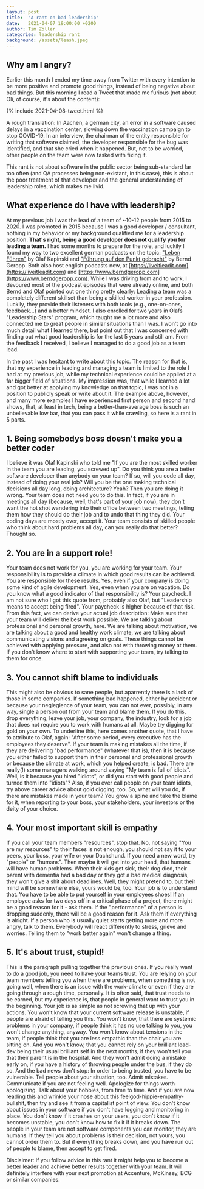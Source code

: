```yaml
---
layout: post
title:  "A rant on bad leadership"
date:   2021-04-07 19:00:00 +0200
author: Tim Zöller
categories: leadership rant
background: /assets/leash.jpeg
---
```


## Why am I angry?
Earlier this month I ended my time away from Twitter with every intention to be more positive and promote good things, instead of being negative about bad things. But this morning I read a Tweet that made me furious (not about Oli, of course, it's about the content):

{% include 2021-04-08-tweet.html %}

A rough translation: In Aachen, a german city, an error in a software caused delays in a vaccination center, slowing down the vaccination campaign to stop COVID-19. In an interview, the chairman of the entity responsible for writing that software claimed, the developer responsible for the bug was identified, and that she cried when it happened. But, not to be worried, other people on the team were now tasked with fixing it. 


This rant is not about software in the public sector being sub-standard far too often (and QA processes being non-existant, in this case), this is about the poor treatment of that developer and the general understanding of leadership roles, which makes me livid. 

## What experience do I have with leadership?
At my previous job I was the lead of a team of ~10-12 people from 2015 to 2020. I was promoted in 2015 because I was a good developer / consultant, nothing in my behavior or my background qualified me for a leadership position. **That's right, being a good developer does not qualify you for leading a team.** I had some months to prepare for the role, and luckily I found my way to two excellent german podcasts on the topic: ["Leben Führen"](https://leben-fuehren.de) by Olaf Kapinski and ["Führung auf den Punkt gebracht"](https://www.mehr-fuehren.de) by Bernd Geropp. Both also host english podcasts now, at [https://liveitleadit.com](https://liveitleadit.com) and [https://www.berndgeropp.com](https://www.berndgeropp.com). While I was driving from and to work, I devoured most of the podcast episodes that were already online, and both Bernd and Olaf pointed out one thing pretty clearly: Leading a team was a completely different skillset than being a skilled worker in your profession. Luckily, they provide their listeners with both tools (e.g., one-on-ones, feedback...) and a better mindset. I also enrolled for two years in Olafs "Leadership Stars" program, which taught me a lot more and also connected me to great people in similar situations than I was. I won't go into much detail what I learned there, but point out that I was concerned with finding out what good leadership is for the last 5 years and still am. From the feedback I received, I believe I managed to do a good job as a team lead.

In the past I was hesitant to write about this topic. The reason for that is, that my experience in leading and managing a team is limited to the role I had at my previous job, while my technical experience could be applied at a far bigger field of situations. My impression was, that while I learned a lot and got better at applying my knowledge on that topic, I was not in a position to publicly speak or write about it. The example above, however, and many more examples I have experienced first person and second hand shows, that, at least in tech, being a better-than-average boss is such an unbelievable low bar, that you can pass it while crawling, so here is a rant in 5 parts.

## 1. Being somebodys boss doesn't make you a better coder
I believe it was Olaf Kapinski who told me "If you are the most skilled worker in the team you are leading, you screwed up". Do you think you are a better software developer than anybody on your team? If so, will you code all day, instead of doing your real job? Will you be the one making technical decisions all day long, doing architecture? Yeah? Then you are doing it wrong. Your team does not need you to do this. In fact, if you are in meetings all day (because, well, that's part of your job now), they don't want the hot shot wandering into their office between two meetings, telling them how they should do their job and to undo that thing they did. Your coding days are mostly over, accept it. Your team consists of skilled people who think about hard problems all day, can you really do that better? Thought so. 

## 2. You are in a support role!
Your team does not work for you, you are working for your team. Your responsibility is to provide a climate in which good results can be achieved. You are responsible for these results. Yes, even if your company is doing some kind of agile development. Yes, even when you are on vacation. Do you know what a good indicator of that responsibility is? Your paycheck. I am not sure who I got this quote from, probably also Olaf, but "Leadership means to accept being fired". Your paycheck is higher because of that risk. From this fact, we can derive your actual job description: Make sure that your team will deliver the best work possible. We are talking about professional and personal growth, here. We are talking about motivation, we are talking about a good and healthy work climate, we are talking about communicating visions and agreeing on goals. These things cannot be achieved with applying pressure, and also not with throwing money at them. If you don't know where to start with supporting your team, try talking to them for once. 

## 3. You cannot shift blame to individuals
This might also be obvious to sane people, but aparrently there is a lack of those in some companies. If something bad happened, either by accident or because your neglegience of your team, you can not ever, possibly, in any way, single a person out from your team and blame them. If you do this, drop everything, leave your job, your company, the industry, look for a job that does not require you to work with humans at all. Maybe try digging for gold on your own. To underline this, here comes another quote, that I have to attribute to Olaf, again: "After some period, every executive has the employees they deserve". If your team is making mistakes all the time, if they are delivering "bad performance" (whatever that is), then it is because you either failed to support them in their personal and professional growth or because the climate at work, which you helped create, is bad. There are really(!) some managers walking around saying "My team is full of idiots". Well, is it because you hired "idiots", or did you start with good people and turned them into "idiots"? Also, if you ever call people on your team idiots, try above career advice about gold digging, too. So, what will you do, if there are mistakes made in your team? You grow a spine and take the blame for it, when reporting to your boss, your stakeholders, your investors or the deity of your choice. 

## 4. Your most important skill is empathy
If you call your team members "resources", stop that. No, not saying "You are my resources" to their faces is not enough, you should not say it to your peers, your boss, your wife or your Dachshund. If you need a new word, try "people" or "humans". Then maybe it will get into your head, that humans will have human problems. When their kids get sick, their dog died, their parent with dementia had a bad day or they got a bad medical diagnosis, they won't give a shit about deadlines. Well, they might pretend to, but their mind will be somewhere else, yours would be, too. Your job is to understand that. You have to be able to put yourself in your employees shoes! If an employee asks for two days off in a critical phase of a project, there might be a good reason for it - ask them. If the "performance" of a person is dropping suddenly, there will be a good reason for it. Ask them if everything is alright. If a person who is usually quiet starts getting more and more angry, talk to them. Everybody will react differently to stress, grieve and worries. Telling them to "work better again" won't change a thing.

## 5. It's about trust, stupid!
This is the paragraph pulling together the previous ones. If you really want to do a good job, you need to have your teams trust. You are relying on your team members telling you when there are problems, when something is not going well, when there is an issue with the work-climate or even if they are going through a rough time, personally. It is often said, that trust needs to be earned, but my experience is, that people in general want to trust you in the beginning. Your job is as simple as not screwing that up with your actions. You won't know that your current software release is unstable, if people are afraid of telling you this. You won't know, that there are systemic problems in your company, if people think it has no use talking to you, you won't change anything, anyway. You won't know about tensions in the team, if people think that you are less empathic than the chair you are sitting on. And you won't know, that you cannot rely on your brilliant lead-dev being their usual brilliant self in the next months, if they won't tell you that their parent is in the hospital. And they won't admit doing a mistake early on, if you have a history of throwing people under the bus, if they do so. And the bad news don't stop: In order to being trusted, you have to be vulnerable. Tell people about your situation, too. Admit mistakes. Communicate if you are not feeling well. Apologize for things worth apologizing. Talk about your hobbies, from time to time.
And if you are now reading this and wrinkle your nose about this feelgod-hippie-empathy-bullshit, then try and see it from a capitalist point of view: You don't know about issues in your software if you don't have logging and monitoring in place. You don't know if it crashes on your users, you don't know if it becomes unstable, you don't know how to fix it if it breaks down. The people in your team are not software components you can monitor, they are humans. If they tell you about problems is their decision, not yours, you cannot order them to. But if everything breaks down, and you have run out of people to blame, then accept to get fired.

Disclaimer: If you follow advice in this rant it might help you to become a better leader and achieve better results together with your team. It will definitely interfere with your next promotion at Accenture, McKinsey, BCG or similar companies. 

</rant>